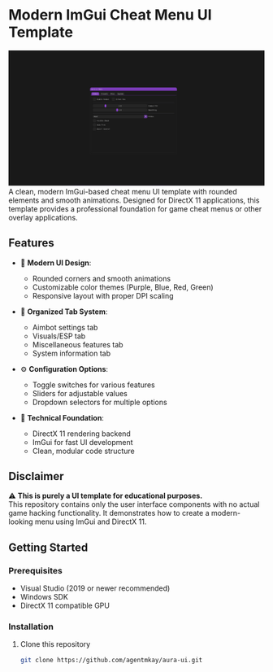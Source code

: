 # Modern ImGui Cheat Menu UI Template

![Preview](preview.png)
A clean, modern ImGui-based cheat menu UI template with rounded elements and smooth animations. Designed for DirectX 11 applications, this template provides a professional foundation for game cheat menus or other overlay applications.

## Features

- 🎨 **Modern UI Design**:
  - Rounded corners and smooth animations
  - Customizable color themes (Purple, Blue, Red, Green)
  - Responsive layout with proper DPI scaling

- 📑 **Organized Tab System**:
  - Aimbot settings tab
  - Visuals/ESP tab
  - Miscellaneous features tab
  - System information tab

- ⚙️ **Configuration Options**:
  - Toggle switches for various features
  - Sliders for adjustable values
  - Dropdown selectors for multiple options

- 🔧 **Technical Foundation**:
  - DirectX 11 rendering backend
  - ImGui for fast UI development
  - Clean, modular code structure

## Disclaimer

⚠️ **This is purely a UI template for educational purposes.**  
This repository contains only the user interface components with no actual game hacking functionality. It demonstrates how to create a modern-looking menu using ImGui and DirectX 11.

## Getting Started

### Prerequisites
- Visual Studio (2019 or newer recommended)
- Windows SDK
- DirectX 11 compatible GPU

### Installation
1. Clone this repository
   ```bash
   git clone https://github.com/agentmkay/aura-ui.git
